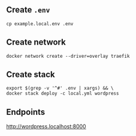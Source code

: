 ## Create `.env`

```shell
cp example.local.env .env
```

## Create network

```shell
docker network create --driver=overlay traefik
```

## Create stack

```shell
export $(grep -v '^#' .env | xargs) && \
docker stack deploy -c local.yml wordpress
```

## Endpoints

<http://wordpress.localhost:8000>
